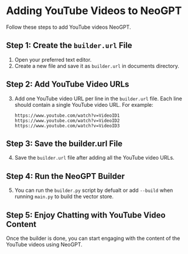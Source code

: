 # Adding YouTube Videos to NeoGPT

Follow these steps to add YouTube videos NeoGPT.

## Step 1: Create the `builder.url` File

1. Open your preferred text editor.
2. Create a new file and save it as `builder.url` in documents directory.

## Step 2: Add YouTube Video URLs

3. Add one YouTube video URL per line in the `builder.url` file. Each line should contain a single YouTube video URL. For example:

   ```plaintext
   https://www.youtube.com/watch?v=VideoID1
   https://www.youtube.com/watch?v=VideoID2
   https://www.youtube.com/watch?v=VideoID3
    ```

## Step 3: Save the builder.url File
4. Save the `builder.url` file after adding all the YouTube video URLs.

## Step 4: Run the NeoGPT Builder

5. You can run the `builder.py` script by defualt or add `--build` when running `main.py` to build the vector store.

## Step 5: Enjoy Chatting with YouTube Video Content
Once the builder is done, you can start engaging with the content of the YouTube videos using NeoGPT.
